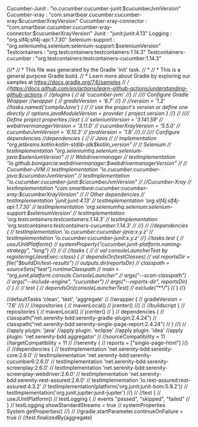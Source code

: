 Cucumber-Junit : "io.cucumber:cucumber-junit:$cucumberJvmVersion"
Cucumber-xray : "com.smartbear.cucumber:cucumber-xray:$cucumberXrayVersion"
Cucumber-xray-connector : "com.smartbear.cucumber:cucumber-xray-connector:$cucumberXrayVersion"
Junit : "junit:junit:4.13"
Logging : "org.slf4j:slf4j-api:1.7.30"
Selenium-support : "org.seleniumhq.selenium:selenium-support:$seleniumVersion"
Testcontainers : "org.testcontainers:testcontainers:1.14.3"
Testcontainers-cucumber : "org.testcontainers:testcontainers-cucumber:1.14.3"








///*
// * This file was generated by the Gradle 'init' task.
// *
// * This is a general purpose Gradle build.
// * Learn more about Gradle by exploring our samples at https://docs.gradle.org/7.6/samples
// */
//https://docs.github.com/en/actions/learn-github-actions/understanding-github-actions
//
//plugins {
//    id 'cucumber-jvm'
//}
//
//// Configure Gradle Wrapper
//wrapper {
//    gradleVersion = '6.7'
//}
//
//version = '1.2'
//tasks.named('compileJava') {
//    // use the project's version or define one directly
//    options.javaModuleVersion = provider { project.version }
//}
//
//// Define project properties
//ext {
//    seleniumVersion = '3.141.59'
//    webdrivermanagerVersion = '3.11.0'
//    cucumberXrayVersion = '5.5.0'
//    cucumberJvmVersion = '6.10.3'
//    javaVersion = '1.8'
//}
//
//// Configure dependencies
//dependencies {
//    // Java
//    //   implementation "org.jetbrains.kotlin:kotlin-stdlib-jdk$kotlin_version"
//    // Selenium
//    testImplementation "org.seleniumhq.selenium:selenium-java:$seleniumVersion"
//    // Webdrivermanager
//    testImplementation "io.github.bonigarcia:webdrivermanager:$webdrivermanagerVersion"
//    // Cucumber-JVM
//    testImplementation "io.cucumber:cucumber-java:$cucumberJvmVersion"
//    testImplementation "io.cucumber:cucumber-junit:$cucumberJvmVersion"
//    //Cucumber-Xray
//    testImplementation "com.smartbear.cucumber:cucumber-xray:$cucumberXrayVersion"
//    // Other dependencies
//    testImplementation 'junit:junit:4.13'
//    testImplementation 'org.slf4j:slf4j-api:1.7.30'
//    testImplementation 'org.seleniumhq.selenium:selenium-support:$seleniumVersion'
//    testImplementation 'org.testcontainers:testcontainers:1.14.3'
//    testImplementation 'org.testcontainers:testcontainers-cucumber:1.14.3'
//
//}
//
//dependencies {
//    testImplementation 'io.cucumber:cucumber-java:x.y.z'
//    testImplementation 'io.cucumber:cucumber-junit:x.y.z'
//}
//tasks.test {
//    useJUnitPlatform()
//    systemProperty("cucumber.junit-platform.naming-strategy", "long")
//}
//
//
//tasks {
//
//    val consoleLauncherTest by registering(JavaExec::class) {
//        dependsOn(testClasses)
//        val reportsDir = file("$buildDir/test-results")
//        outputs.dir(reportsDir)
//        classpath = sourceSets["test"].runtimeClasspath
//        main = "org.junit.platform.console.ConsoleLauncher"
//        args("--scan-classpath")
//        args("--include-engine", "cucumber")
//        args("--reports-dir", reportsDir)
//    }
//
//    test {
//        dependsOn(consoleLauncherTest)
//        exclude("**/*")
//    }
//}




//defaultTasks 'clean', 'test', 'aggregate'
//
//wrapper {
//    gradleVersion = '7.6'
//}
//
//repositories {
//    mavenLocal()
//    jcenter()
//}
//
//buildscript {
//    repositories {
//        mavenLocal()
//        jcenter()
//    }
//    dependencies {
//        classpath("net.serenity-bdd:serenity-gradle-plugin:2.4.24")
//        classpath("net.serenity-bdd:serenity-single-page-report:2.4.24")
//    }
//}
//
//apply plugin: 'java'
//apply plugin: 'eclipse'
//apply plugin: 'idea'
//apply plugin: 'net.serenity-bdd.aggregator'
//
//sourceCompatibility = 11
//targetCompatibility = 11
//
//serenity {
//    reports = ["single-page-html"]
//}
//
//dependencies {
//    testImplementation 'net.serenity-bdd:serenity-core:2.6.0'
//    testImplementation 'net.serenity-bdd:serenity-cucumber6:2.6.0'
//    testImplementation 'net.serenity-bdd:serenity-screenplay:2.6.0'
//    testImplementation 'net.serenity-bdd:serenity-screenplay-webdriver:2.6.0'
//    testImplementation 'net.serenity-bdd:serenity-rest-assured:2.6.0'
//    testImplementation 'io.rest-assured:rest-assured:4.3.2'
//    testImplementation(platform('org.junit:junit-bom:5.9.2'))
//    testImplementation('org.junit.jupiter:junit-jupiter')
//}
//
//test {
//    useJUnitPlatform()
//    testLogging {
//        events "passed", "skipped", "failed"
//    }
//    testLogging.showStandardStreams = true
//    systemProperties System.getProperties()
//}
//
//gradle.startParameter.continueOnFailure = true
//
//test.finalizedBy(aggregate)